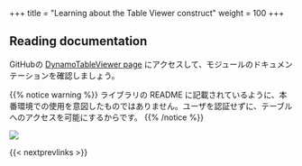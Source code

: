 +++
title = "Learning about the Table Viewer construct"
weight = 100
+++

## Reading documentation

GitHubの [DynamoTableViewer page](https://github.com/cdklabs/cdk-dynamo-table-viewer/blob/master/README.md) にアクセスして、モジュールのドキュメンテーションを確認しましょう。

{{% notice warning %}}
ライブラリの README に記載されているように、本番環境での使用を意図したものではありません。ユーザを認証せずに、テーブルへのアクセスを可能にするからです。
{{% /notice %}}

![](./table-viewer.png)

{{< nextprevlinks >}}